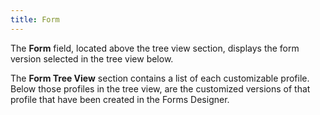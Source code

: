 ```yaml
---
title: Form
---
```



The **Form** field, located above  the tree view section, displays the form version selected in the tree  view below.


The **Form Tree View** section contains  a list of each customizable profile. Below those profiles in the tree  view, are the customized versions of that profile that have been created  in the Forms Designer.
